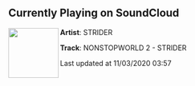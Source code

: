 ## Currently Playing on SoundCloud

[<img align="left" width="100" src="https://i1.sndcdn.com/artworks-AUZPIziZBEpm1fTG-8HrlgA-t50x50.jpg">](https://soundcloud.com/notstrider/non-stop-world-2-strider)

**Artist**: STRIDER 

**Track**: NONSTOPWORLD 2 - STRIDER

Last updated at 11/03/2020 03:57
